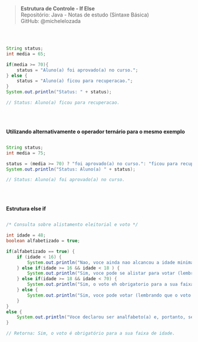 > **Estrutura de Controle - If Else**  
> Repositório: Java - Notas de estudo (Sintaxe Básica)  
> GitHub: @michelelozada
&nbsp;
     
&nbsp;      
```java

String status;
int media = 65;

if(media >= 70){
    status = "Aluno(a) foi aprovado(a) no curso.";
} else {
	status = "Aluno(a) ficou para recuperacao.";
}
System.out.println("Status: " + status);	

// Status: Aluno(a) ficou para recuperacao.
```		
&nbsp;
     
&nbsp;         
**Utilizando alternativamente o operador ternário para o mesmo exemplo**
```java

String status;
int media = 75;

status = (media >= 70) ? "foi aprovado(a) no curso.": "ficou para recuperacao.";
System.out.println("Status: Aluno(a) " + status);

// Status: Aluno(a) foi aprovado(a) no curso.
```
&nbsp;
     
&nbsp;  
**Estrutura else if**
```java

/* Consulta sobre alistamento eleitorial e voto */

int idade = 48;
boolean alfabetizado = true;

if(alfabetizado == true) {
	if (idade < 16) {
		System.out.println("Nao, voce ainda nao alcancou a idade minima (16 anos) para se alistar e votar.");
	} else if(idade >= 16 && idade < 18 ) {
		System.out.println("Sim, voce pode se alistar para votar (lembrando que o voto eh facultativo para sua faixa de idade).");
	} else if(idade >= 18 && idade < 70) {
		System.out.println("Sim, o voto eh obrigatorio para a sua faixa de idade.");
	} else {
		System.out.println("Sim, voce pode votar (lembrando que o voto eh facultativo para pessoas com 70 anos ou mais).");
	}
}
else {
	System.out.println("Voce declarou ser analfabeto(a) e, portanto, seu alistamento eleitoral e voto sao facultativos");
}	

// Retorna: Sim, o voto é obrigatório para a sua faixa de idade.
```